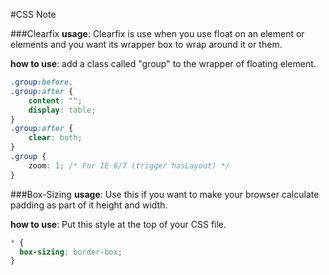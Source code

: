 #CSS Note

###Clearfix
**usage**: Clearfix is use when you use float on an element or elements and you want its wrapper box to wrap around it or them.

**how to use**: add a class called "group" to the wrapper of floating element.
```css
.group:before,
.group:after {
    content: "";
    display: table;
} 
.group:after {
    clear: both;
}
.group {
    zoom: 1; /* For IE 6/7 (trigger hasLayout) */
}
```

###Box-Sizing
**usage**: Use this if you want to make your browser calculate padding as part of it height and width. 

**how to use**: Put this style at the top of your CSS file.
```css
* {
  box-sizing: border-box;
}
```